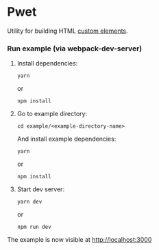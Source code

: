 # Pwet

Utility for building HTML [custom elements](https://www.w3.org/TR/custom-elements).

### Run example (via webpack-dev-server)
1. Install dependencies:
    ```
    yarn
    ```
    or
    ```
    npm install
    ```
2. Go to example directory:
    ```
    cd example/<example-directory-name>
    ```
    And install example dependencies:
    ```
    yarn
    ```
    or
    ```
    npm install
    ```

3. Start dev server:
    ```
    yarn dev
    ```
    or
    ```
    npm run dev
    ```
    
The example is now visible at [http://localhost:3000](http://localhost:3000)